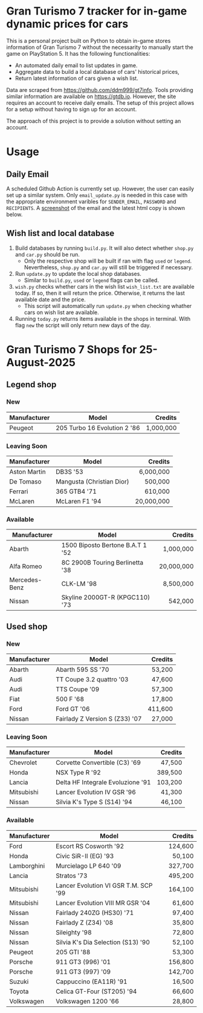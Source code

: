 # Gran Turismo 7 tracker for in-game dynamic prices for cars

This is a personal project built on Python to obtain in-game stores information of Gran Turismo 7 without the necessarity to manually start the game on PlayStation 5. It has the following functionalities:

- An automated daily email to list updates in game.
- Aggregate data to build a local database of cars' historical prices,
- Return latest information of cars given a wish list.

Data are scraped from https://github.com/ddm999/gt7info. Tools providing similar information are available on https://gtdb.io. However, the site requires an account to receive daily emails. The setup of this project allows for a setup without having to sign up for an account.

The approach of this project is to provide a solution without setting an account.

# Usage

## Daily Email

A scheduled Github Action is currently set up. However, the user can easily set up a similar system. Only `email_update.py` is needed in this case with the appropriate environment varibles for `SENDER_EMAIL`, `PASSWORD` and `RECIPIENTS`. A [screenshot](https://raw.githubusercontent.com/marcohoucheng/Gran-Turismo-7-Price-Tracker/main/data/email_screenshot.png) of the email and the latest html copy is shown below.

## Wish list and local database

1. Build databases by running `build.py`. It will also detect whether `shop.py` and `car.py` should be run.
    - Only the respective shop will be built if ran with flag `used` or `legend`. Nevertheless, `shop.py` and `car.py` will still be triggered if necessary.
2. Run `update.py` to update the local shop databases.
    - Similar to `build.py`, `used` or `legend` flags can be called.
3. `wish.py` checks whether cars in the wish list `wish_list.txt` are available today. If so, then it will return the price. Otherwise, it returns the last available date and the price.
    - This script will automatically run `update.py` when checking whather cars on wish list are available.
4. Running `today.py` returns items available in the shops in terminal. With flag `new` the script will only return new days of the day.


# Gran Turismo 7 Shops for 25-August-2025



## Legend shop

### New
 | Manufacturer | Model | Credits |
 | --- | --- | --: |
|Peugeot|205 Turbo 16 Evolution 2 '86|1,000,000|

### Leaving Soon
 | Manufacturer | Model | Credits |
 | --- | --- | --: |
|Aston Martin|DB3S '53|6,000,000|
|De Tomaso|Mangusta (Christian Dior)|500,000|
|Ferrari|365 GTB4 '71|610,000|
|McLaren|McLaren F1 '94|20,000,000|

### Available
 | Manufacturer | Model | Credits |
 | --- | --- | --: |
|Abarth|1500 Biposto Bertone B.A.T 1 '52|1,000,000|
|Alfa Romeo|8C 2900B Touring Berlinetta '38|20,000,000|
|Mercedes-Benz|CLK-LM '98|8,500,000|
|Nissan|Skyline 2000GT-R (KPGC110) '73|542,000|


## Used shop

### New
 | Manufacturer | Model | Credits |
 | --- | --- | --: |
|Abarth|Abarth 595 SS '70|53,200|
|Audi|TT Coupe 3.2 quattro '03|47,600|
|Audi|TTS Coupe '09|57,300|
|Fiat|500 F '68|17,800|
|Ford|Ford GT '06|411,600|
|Nissan|Fairlady Z Version S (Z33) '07|27,000|

### Leaving Soon
 | Manufacturer | Model | Credits |
 | --- | --- | --: |
|Chevrolet|Corvette Convertible (C3) '69|47,500|
|Honda|NSX Type R '92|389,500|
|Lancia|Delta HF Integrale Evoluzione '91|103,200|
|Mitsubishi|Lancer Evolution IV GSR '96|41,300|
|Nissan|Silvia K's Type S (S14) '94|46,100|

### Available
 | Manufacturer | Model | Credits |
 | --- | --- | --: |
|Ford|Escort RS Cosworth '92|124,600|
|Honda|Civic SiR-II (EG) '93|50,100|
|Lamborghini|Murcielago LP 640 '09|327,700|
|Lancia|Stratos '73|495,200|
|Mitsubishi|Lancer Evolution VI GSR T.M. SCP '99|164,100|
|Mitsubishi|Lancer Evolution VIII MR GSR '04|61,600|
|Nissan|Fairlady 240ZG (HS30) '71|97,400|
|Nissan|Fairlady Z (Z34) '08|35,800|
|Nissan|Sileighty '98|72,800|
|Nissan|Silvia K's Dia Selection (S13) '90|52,100|
|Peugeot|205 GTI '88|53,300|
|Porsche|911 GT3 (996) '01|156,800|
|Porsche|911 GT3 (997) '09|142,700|
|Suzuki|Cappuccino (EA11R) '91|16,500|
|Toyota|Celica GT-Four (ST205) '94|66,600|
|Volkswagen|Volkswagen 1200 '66|28,800|
